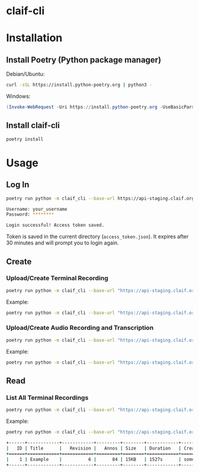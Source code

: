 # claif-cli

# Installation
## Install Poetry (Python package manager)
Debian/Ubuntu:
```bash
curl -sSL https://install.python-poetry.org | python3 -
```

Windows:
```powershell
(Invoke-WebRequest -Uri https://install.python-poetry.org -UseBasicParsing).Content | py -
```

## Install claif-cli
```bash
poetry install
```

# Usage
## Log In
```bash
poetry run python -m claif_cli --base-url https://api-staging.claif.org/v1 login

Username: your_username
Password: ********

Login successful! Access token saved.
```
Token is saved in the current directory (`access_token.json`). It expires after 30 minutes and will prompt you to login again.

## Create
### Upload/Create Terminal Recording
```bash
poetry run python -m claif_cli --base-url "https://api-staging.claif.org/v1" create-recording "<recording_filepath>" "<recording_title>" "<recording_description>"
```
Example:
```bash
poetry run python -m claif_cli --base-url "https://api-staging.claif.org/v1" create-recording "haskell_llm_2_1.txt" "Haskell LLM - 2.1" "Creating an LLM with Haskell - 2.1"
```
### Upload/Create Audio Recording and Transcription
```bash
poetry run python -m claif_cli --base-url "https://api-staging.claif.org/v1" create-audio "<audio_filepath>"
```
Example:
```bash
poetry run python -m claif_cli --base-url "https://api-staging.claif.org/v1" create-audio "haskell_session.wav"
```

## Read
### List All Terminal Recordings
```bash
poetry run python -m claif_cli --base-url "https://api-staging.claif.org/v1" list-recordings
```
Example:
```bash
poetry run python -m claif_cli --base-url "https://api-staging.claif.org/v1" list-recordings

+------+------------+------------+---------+--------+------------+-----------+
|   ID | Title      |   Revision |   Annos | Size   | Duration   | Creator   |
+======+============+============+=========+========+============+===========+
|    1 | Example    |          6 |      84 | 15KB   | 1527s      | some_user |
+------+------------+------------+---------+--------+------------+-----------+
```
